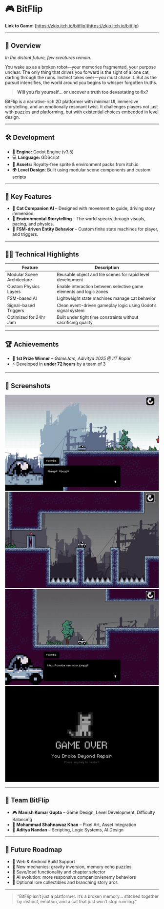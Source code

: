 # 🎮 BitFlip

**Link to Game:** [https://zkio.itch.io/bitflip](https://zkio.itch.io/bitflip)

---

## 🧠 Overview

_In the distant future, few creatures remain._

You wake up as a broken robot—your memories fragmented, your purpose unclear. The only thing that drives you forward is the sight of a lone cat, darting through the ruins. Instinct takes over—you must chase it. But as the pursuit intensifies, the world around you begins to whisper forgotten truths.

> **Will you fix yourself... or uncover a truth too devastating to fix?**

BitFlip is a narrative-rich 2D platformer with minimal UI, immersive storytelling, and an emotionally resonant twist. It challenges players not just with puzzles and platforming, but with existential choices embedded in level design.

---

## 🛠️ Development

- 🔧 **Engine:** Godot Engine (v3.5)
- 💻 **Language:** GDScript
- 🎨 **Assets:** Royalty-free sprite & environment packs from itch.io
- 🌍 **Level Design:** Built using modular scene components and custom scripts

---

## 🚀 Key Features

- 🐾 **Cat Companion AI** – Designed with movement to guide, driving story immersion.
- 🧠 **Environmental Storytelling** – The world speaks through visuals, pacing, and physics.
- 🧪 **FSM-driven Entity Behavior** – Custom finite state machines for player, and triggers.

---

## 🧑‍💻 Technical Highlights

| Feature                     | Description                                                                 |
|----------------------------|-----------------------------------------------------------------------------|
| Modular Scene Architecture | Reusable object and tile scenes for rapid level development                |
| Custom Physics Layers      | Enable interaction between selective game elements and logic zones         |
| FSM-based AI               | Lightweight state machines manage cat behavior                   |
| Signal-based Triggers      | Clean event-driven gameplay logic using Godot’s signal system              |
| Optimized for 24hr Jam     | Built under tight time constraints without sacrificing quality             |

---

## 🏆 Achievements

- 🥇 **1st Prize Winner** – *GameJam, Adivitya 2025 @ IIT Ropar*
- ⚡ Developed in **under 72 hours** by a team of 3

---

## 📸 Screenshots
![Story starts](./assets/Screenshot7.png) 
![Gameplay Screenshot](./assets/Screenshot6.png)  
![Found Spring](./assets/Screenshot11.png) 
![Game Over](./assets/Screenshot12.png)


---

## 👥 Team BitFlip

- 🎮 **Manish Kumar Gupta** – Game Design, Level Development, Difficulty Balancing  
- 🎨 **Mohammad Shahnawaz Khan** – Pixel Art, Asset Integration  
- 🧠 **Aditya Nandan** – Scripting, Logic Systems, AI Design

---

## 🚧 Future Roadmap

- 📱 Web & Android Build Support
- 🧩 New mechanics: gravity inversion, memory echo puzzles
- 💾 Save/load functionality and chapter selector
- 🧠 AI evolution: more responsive companion/enemy behaviors
- 📖 Optional lore collectibles and branching story arcs

---

> “BitFlip isn’t just a platformer. It’s a broken memory... stitched together by instinct, emotion, and a cat that just won’t stop running.”